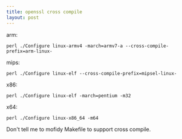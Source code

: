 ```yaml
---
title: openssl cross compile
layout: post
---
```


arm:

```shell
perl ./Configure linux-armv4 -march=armv7-a --cross-compile-prefix=arm-linux-
```

mips:

```shell
perl ./Configure linux-elf --cross-compile-prefix=mipsel-linux-
```

x86:

```shell
perl ./Configure linux-elf -march=pentium -m32
```

x64:

```shell
perl ./Configure linux-x86_64 -m64
```

Don't tell me to mofidy Makefile to support cross compile.